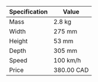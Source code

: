| Specification | Value      |
|---------------|------------|
| Mass          | 2.8 kg     |
| Width         | 275 mm     |
| Height        | 53 mm      |
| Depth         | 305 mm     |
| Speed         | 100 km/h   |
| Price         | 380.00 CAD |
